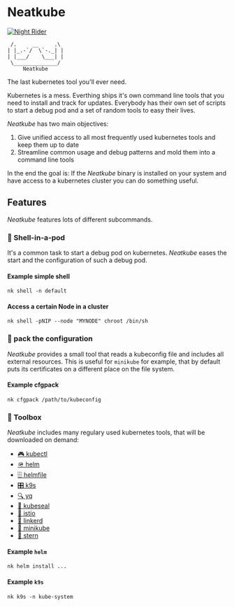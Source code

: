 Neatkube
========

[![Night Rider](https://upload.wikimedia.org/wikipedia/commons/thumb/3/33/Knight_Rider_Replica_1X7A8004.jpg/640px-Knight_Rider_Replica_1X7A8004.jpg)](https://de.m.wikipedia.org/wiki/Datei:Knight_Rider_Replica_1X7A8004.jpg)
```
 /.     __     .\
| |_.-`/  \`-._| |
| |___/    \___| |
 \______________/
     Neatkube
```

The last kubernetes tool you'll ever need.

Kubernetes is a mess. Everthing ships it's own command line tools that you need
to install and track for updates. Everybody has their own set of scripts to
start a debug pod and a set of random tools to easy their lives.

*Neatkube* has two main objectives:

1. Give unified access to all most frequently used kubernetes tools and keep
   them up to date
2. Streamline common usage and debug patterns and mold them into a command
   line tools

In the end the goal is: If the *Neatkube* binary is installed on your system and
have access to a kubernetes cluster you can do something useful.

## Features

*Neatkube* features lots of different subcommands.

### 🐚 Shell-in-a-pod

It's a common task to start a debug pod on kubernetes. *Neatkube* eases the
start and the configuration of such a debug pod.

#### Example simple shell

```
nk shell -n default
```

#### Access a certain Node in a cluster

```
nk shell -pNIP --node "MYNODE" chroot /bin/sh
```

### 🧳 pack the configuration

*Neatkube* provides a small tool that reads a kubeconfig file and includes all
external resources. This is useful for `minikube` for example, that by default
puts its certificates on a different place on the file system.

#### Example cfgpack

```
nk cfgpack /path/to/kubeconfig
```

### 🧰 Toolbox

*Neatkube* includes many regulary used kubernetes tools, that will be downloaded
on demand:

* [🎮 kubectl](https://kubernetes.io/docs/reference/kubectl/kubectl/)
* [🪖 helm](https://helm.sh)
* [🗄️ helmfile](https://github.com/roboll/helmfile)
* [🎛️ k9s](https://k9scli.io/)
* [🔍 yq](https://github.com/mikefarah/yq)
* [🦭 kubeseal](https://sealed-secrets.netlify.app/)
* [📜 istio](https://istio.io/)
* [🔗 linkerd](https://linkerd.io/)
* [🧒 minikube](https://minikube.sigs.k8s.io/)
* [🌠 stern](https://github.com/stern/stern)

#### Example `helm`

```
nk helm install ...
```

#### Example `k9s`

```
nk k9s -n kube-system
```


